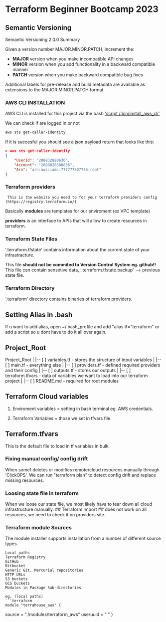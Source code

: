 # Terraform Beginner Bootcamp 2023

## Semantic Versioning 

Semantic Versioning 2.0.0
Summary

Given a version number MAJOR.MINOR.PATCH, increment the:

   - **MAJOR** version when you make incompatible API changes
   - **MINOR** version when you add functionality in a backward compatible manner
   - **PATCH** version when you make backward compatible bug fixes

Additional labels for pre-release and build metadata are available as extensions to the MAJOR.MINOR.PATCH format.


### AWS CLI INSTALLATION

AWS CLI is installed for this project via the bash ['script /.bin/install_aws_cli'](/workspace/terraform-begginer-bootcamp-2023/.bin/install_aws_cli)

We can check if are logged in or not
```sh
aws sts get-caller-identity
```


If it is succesful you should see a json payload return that looks like this:

```json
> aws sts get-caller-identity
{
    "UserId": "208832880636",
    "Account": "2088828588836",
    "Arn": "arn:aws:iam::777777507736:root"
}
```

### Terraform providers ###

``` This is the website you need to for your terraform providers config (https://registry.terraform.io/)```

Basically **modules** are templates for our enviroment (ex VPC template)

**providers** is an interface to APIs that will allow to create resources in terraform.

### Terraform State Files

'.terraform.tfstate' contains information about the current state of your infrastracture.

This file **should not be commited to Version Control System eg. github!!**
This file can contain sensetive data, '.terraform.tfstate.backup' --> previous state file. 

### Terraform Directory

'.terraform' directory contains binaries of terraform providers. 

## Setting Alias in .bash

If u want to add alias, open ~/.bash_profile and add "alias tf="terraform" or add a script so u dont have to do it all over again. 



## Project_Root

Project_Root
|
|-- [ ] variables.tf - stores the structure of input variables
|
|-- [ ] main.tf - everything else
|
|-- [ ] providers.tf - defined required providers and their config
|
|-- [ ] outputs.tf - stores our outputs
|
|-- [ ] terraform.tfvars - data of variables we want to load into our terraform project
|
|-- [ ] README.md - required for root modules

## Terraform Cloud variables

1. Enviroment variables = setting in bash terminal eg. AWS credentials.

2. Terraform Variables = those we set in tfvars file.

## Terraform.tfvars

This is the default file to load in tf variables in bulk.

### Fixing manual config/ config drift

When some1 deletes or modifies remote/cloud resources manually through 'ClickOPS'. We can run "terraform plan" to detect config drift and replace missing resources. 

### Loosing state file in terraform

When we loose our state file, we most likely hava to tear down all cloud infrastructure manually. ## Terraform Import ## does not work on all resources, we need to check it on providers site.

### Terraform module Sources
The module installer supports installation from a number of different source types.

    Local paths
    Terraform Registry
    GitHub
    Bitbucket
    Generic Git, Mercurial repositories
    HTTP URLs
    S3 buckets
    GCS buckets
    Modules in Package Sub-directories

    eg. (local paths)
    ```terraform
    module "terrahouse_aws" {
  source = "./modules/terraform_aws"
  useruuid = " "
}
   ```

